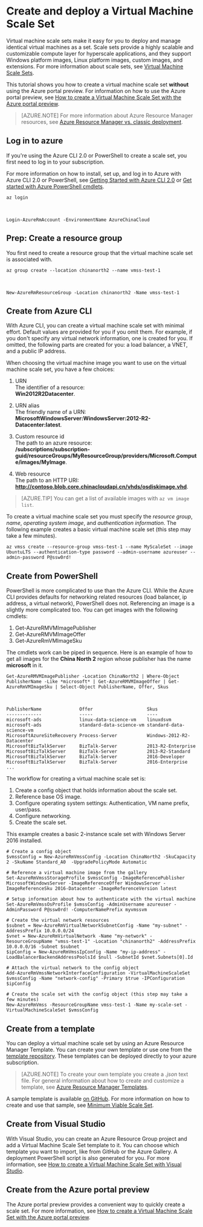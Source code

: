 <properties
    pageTitle="Create an Azure Virtual Machine Scale Set | Azure"
    description="Create and deploy a Linux or Windows Azure Virtual Machine Scale Set with the Azure CLI, PowerShell, a template, or Visual Studio."
    services="virtual-machine-scale-sets"
    documentationcenter=""
    author="Thraka"
    manager="timlt"
    editor=""
    tags="azure-resource-manager" />
<tags
    ms.assetid=""
    ms.service="virtual-machine-scale-sets"
    ms.workload="infrastructure-services"
    ms.tgt_pltfrm="na"
    ms.devlang="na"
    ms.topic="article"
    ms.date="03/20/2017"
    wacn.date=""
    ms.author="adegeo" />

# Create and deploy a Virtual Machine Scale Set
Virtual machine scale sets make it easy for you to deploy and manage identical virtual machines as a set. Scale sets provide a highly scalable and customizable compute layer for hyperscale applications, and they support Windows platform images, Linux platform images, custom images, and extensions. For more information about scale sets, see [Virtual Machine Scale Sets](/documentation/articles/virtual-machine-scale-sets-overview/).

This tutorial shows you how to create a virtual machine scale set **without** using the Azure portal preview. For information on how to use the Azure portal preview, see [How to create a Virtual Machine Scale Set with the Azure portal preview](/documentation/articles/virtual-machine-scale-sets-portal-create/).

>[AZURE.NOTE]
>For more information about Azure Resource Manager resources, see [Azure Resource Manager vs. classic deployment](/documentation/articles/resource-manager-deployment-model/).

## Log in to azure

If you're using the Azure CLI 2.0 or PowerShell to create a scale set, you first need to log in to your subscription.

For more information on how to install, set up, and log in to Azure with Azure CLI 2.0 or PowerShell, see [Getting Started with Azure CLI 2.0](https://docs.microsoft.com/cli/azure/get-started-with-azure-cli.md) or [Get started with Azure PowerShell cmdlets](https://docs.microsoft.com/powershell/resourcemanager/).

    az login

<br/>

    Login-AzureRmAccount -EnvironmentName AzureChinaCloud

## Prep: Create a resource group

You first need to create a resource group that the virtual machine scale set is associated with.

    az group create --location chinanorth2 --name vmss-test-1

<br/>

    New-AzureRmResourceGroup -Location chinanorth2 -Name vmss-test-1

## Create from Azure CLI

With Azure CLI, you can create a virtual machine scale set with minimal effort. Default values are provided for you if you omit them. For example, if you don't specify any virtual network information, one is created for you. If omitted, the following parts are created for you: a load balancer, a VNET, and a public IP address.

When choosing the virtual machine image you want to use on the virtual machine scale set, you have a few choices:

1. URN  
The identifier of a resource:  
**Win2012R2Datacenter**.

2. URN alias  
The friendly name of a URN:  
**MicrosoftWindowsServer:WindowsServer:2012-R2-Datacenter:latest**.

3. Custom resource id  
The path to an azure resource:  
**/subscriptions/subscription-guid/resourceGroups/MyResourceGroup/providers/Microsoft.Compute/images/MyImage**.

4. Web resource  
The path to an HTTP URI:  
**http://contoso.blob.core.chinacloudapi.cn/vhds/osdiskimage.vhd**.

>[AZURE.TIP]
>You can get a list of available images with `az vm image list`.

To create a virtual machine scale set you must specify the _resource group_, _name_, _operating system image_, and _authentication information_. The following example creates a basic virtual machine scale set (this step may take a few minutes).

    az vmss create --resource-group vmss-test-1 --name MyScaleSet --image UbuntuLTS --authentication-type password --admin-username azureuser --admin-password P@ssw0rd!

## Create from PowerShell

PowerShell is more complicated to use than the Azure CLI. While the Azure CLI provides defaults for networking related resources (load balancer, ip address, a virtual network), PowerShell does not. Referencing an image is a slightly more complicated too. You can get images with the following cmdlets:

1. Get-AzureRMVMImagePublisher
2. Get-AzureRMVMImageOffer
3. Get-AzureRmVMImageSku

The cmdlets work can be piped in sequence. Here is an example of how to get all images for the **China North 2** region whose publisher has the name **microsoft** in it.

    Get-AzureRMVMImagePublisher -Location ChinaNorth2 | Where-Object PublisherName -Like *microsoft* | Get-AzureRMVMImageOffer | Get-AzureRmVMImageSku | Select-Object PublisherName, Offer, Skus

<br/>

    PublisherName              Offer                    Skus
    -------------              -----                    ----
    microsoft-ads              linux-data-science-vm    linuxdsvm
    microsoft-ads              standard-data-science-vm standard-data-science-vm
    MicrosoftAzureSiteRecovery Process-Server           Windows-2012-R2-Datacenter
    MicrosoftBizTalkServer     BizTalk-Server           2013-R2-Enterprise
    MicrosoftBizTalkServer     BizTalk-Server           2013-R2-Standard
    MicrosoftBizTalkServer     BizTalk-Server           2016-Developer
    MicrosoftBizTalkServer     BizTalk-Server           2016-Enterprise
    ...

The workflow for creating a virtual machine scale set is:

1. Create a config object that holds information about the scale set.
2. Reference base OS image.
3. Configure operating system settings: Authentication, VM name prefix, user/pass.
4. Configure networking.
5. Create the scale set.

This example creates a basic 2-instance scale set with Windows Server 2016 installed.

    # Create a config object
    $vmssConfig = New-AzureRmVmssConfig -Location ChinaNorth2 -SkuCapacity 2 -SkuName Standard_A0  -UpgradePolicyMode Automatic

    # Reference a virtual machine image from the gallery
    Set-AzureRmVmssStorageProfile $vmssConfig -ImageReferencePublisher MicrosoftWindowsServer -ImageReferenceOffer WindowsServer -ImageReferenceSku 2016-Datacenter -ImageReferenceVersion latest

    # Setup information about how to authenticate with the virtual machine
    Set-AzureRmVmssOsProfile $vmssConfig -AdminUsername azureuser -AdminPassword P@ssw0rd! -ComputerNamePrefix myvmssvm

    # Create the virtual network resources
    $subnet = New-AzureRmVirtualNetworkSubnetConfig -Name "my-subnet" -AddressPrefix 10.0.0.0/24
    $vnet = New-AzureRmVirtualNetwork -Name "my-network" -ResourceGroupName "vmss-test-1" -Location "chinanorth2" -AddressPrefix 10.0.0.0/16 -Subnet $subnet
    $ipConfig = New-AzureRmVmssIpConfig -Name "my-ip-address" -LoadBalancerBackendAddressPoolsId $null -SubnetId $vnet.Subnets[0].Id

    # Attach the virtual network to the config object
    Add-AzureRmVmssNetworkInterfaceConfiguration -VirtualMachineScaleSet $vmssConfig -Name "network-config" -Primary $true -IPConfiguration $ipConfig

    # Create the scale set with the config object (this step may take a few minutes)
    New-AzureRmVmss -ResourceGroupName vmss-test-1 -Name my-scale-set -VirtualMachineScaleSet $vmssConfig

## Create from a template

You can deploy a virtual machine scale set by using an Azure Resource Manager Template. You can create your own template or use one from the [template repository](https://azure.microsoft.com/resources/templates/?term=vmss). These templates can be deployed directly to your azure subscription.

>[AZURE.NOTE]
>To create your own template you create a _.json_ text file. For general information about how to create and customize a template, see [Azure Resource Manager Templates](/documentation/articles/resource-group-authoring-templates/).

A sample template is available [on GitHub](https://github.com/gatneil/mvss/tree/minimum-viable-scale-set). For more information on how to create and use that sample, see [Minimum Viable Scale Set](.\virtual-machine-scale-sets-mvss-start.md).

## Create from Visual Studio

With Visual Studio, you can create an Azure Resource Group project and add a Virtual Machine Scale Set template to it. You can choose which template you want to import, like from GitHub or the Azure Gallery. A deployment PowerShell script is also generated for you. For more information, see [How to create a Virtual Machine Scale Set with Visual Studio](/documentation/articles/virtual-machine-scale-sets-vs-create/).

## Create from the Azure portal preview

The Azure portal preview provides a convenient way to quickly create a scale set. For more information, see [How to create a Virtual Machine Scale Set with the Azure portal preview](/documentation/articles/virtual-machine-scale-sets-portal-create/).